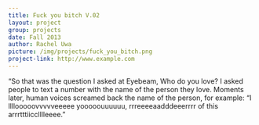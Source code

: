 ```yaml
---
title: Fuck you bitch V.02
layout: project
group: projects
date: Fall 2013
author: Rachel Uwa
picture: /img/projects/fuck_you_bitch.png
project-link: http://www.example.com
---
```

“So that was the question I asked at Eyebeam, Who do you love? I asked people to text a number with the name of the person they love. Moments later, human voices screamed back the name of the person, for example: “I llllooooovvvvveeeee yooooouuuuuu, rrreeeeaadddeeerrrr of this arrrtttiicclllleeee.”